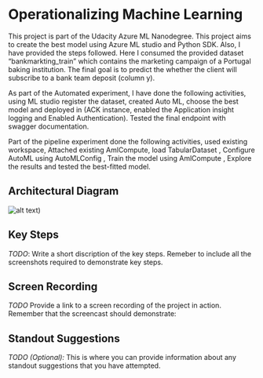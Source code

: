 
# Operationalizing Machine Learning

This project is part of the Udacity Azure ML Nanodegree. This project aims to create the best model using Azure ML studio and Python SDK. Also, I have provided the steps followed. Here I consumed the provided dataset “bankmarkting_train” which contains the marketing campaign of a Portugal baking institution. The final goal is to predict the whether the client will subscribe to a bank team deposit (column y).

As part of the Automated experiment, I have done the following activities, using ML studio register the dataset, created Auto ML, choose the best model and deployed in (ACK instance, enabled the Application insight logging and Enabled Authentication). Tested the final endpoint with swagger documentation.

Part of the pipeline experiment done the following activities, used existing workspace, Attached existing AmlCompute, load TabularDataset , Configure AutoML using AutoMLConfig , Train the model using AmlCompute ,  Explore the results and tested the best-fitted model.


## Architectural Diagram
![alt text]([AutoMLproject/blob/main/ML%20Architecture.png))


## Key Steps
*TODO*: Write a short discription of the key steps. Remeber to include all the screenshots required to demonstrate key steps. 

## Screen Recording
*TODO* Provide a link to a screen recording of the project in action. Remember that the screencast should demonstrate:

## Standout Suggestions
*TODO (Optional):* This is where you can provide information about any standout suggestions that you have attempted.
